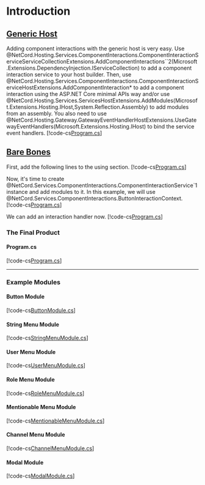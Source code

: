 # Introduction

## [Generic Host](#tab/generic-host)

Adding component interactions with the generic host is very easy. Use @NetCord.Hosting.Services.ComponentInteractions.ComponentInteractionServiceServiceCollectionExtensions.AddComponentInteractions``2(Microsoft.Extensions.DependencyInjection.IServiceCollection) to add a component interaction service to your host builder. Then, use @NetCord.Hosting.Services.ComponentInteractions.ComponentInteractionServiceHostExtensions.AddComponentInteraction* to add a component interaction using the ASP.NET Core minimal APIs way and/or use @NetCord.Hosting.Services.ServicesHostExtensions.AddModules(Microsoft.Extensions.Hosting.IHost,System.Reflection.Assembly) to add modules from an assembly. You also need to use @NetCord.Hosting.Gateway.GatewayEventHandlerHostExtensions.UseGatewayEventHandlers(Microsoft.Extensions.Hosting.IHost) to bind the service event handlers.
[!code-cs[Program.cs](IntroductionHosting/Program.cs?highlight=13-19,22-30)]

## [Bare Bones](#tab/bare-bones)

First, add the following lines to the using section.
[!code-cs[Program.cs](Introduction/Program.cs#L4-L5)]

Now, it's time to create @NetCord.Services.ComponentInteractions.ComponentInteractionService`1 instance and add modules to it. In this example, we will use @NetCord.Services.ComponentInteractions.ButtonInteractionContext.
[!code-cs[Program.cs](Introduction/Program.cs#L12-L13)]

We can add an interaction handler now.
[!code-cs[Program.cs](Introduction/Program.cs#L15-L32)]

### The Final Product

#### Program.cs
[!code-cs[Program.cs](Introduction/Program.cs)]

***

### Example Modules

#### Button Module
[!code-cs[ButtonModule.cs](Introduction/ButtonModule.cs)]

#### String Menu Module
[!code-cs[StringMenuModule.cs](Introduction/StringMenuModule.cs)]

#### User Menu Module
[!code-cs[UserMenuModule.cs](Introduction/UserMenuModule.cs)]

#### Role Menu Module
[!code-cs[RoleMenuModule.cs](Introduction/RoleMenuModule.cs)]

#### Mentionable Menu Module
[!code-cs[MentionableMenuModule.cs](Introduction/MentionableMenuModule.cs)]

#### Channel Menu Module
[!code-cs[ChannelMenuModule.cs](Introduction/ChannelMenuModule.cs)]

#### Modal Module
[!code-cs[ModalModule.cs](Introduction/ModalModule.cs)]